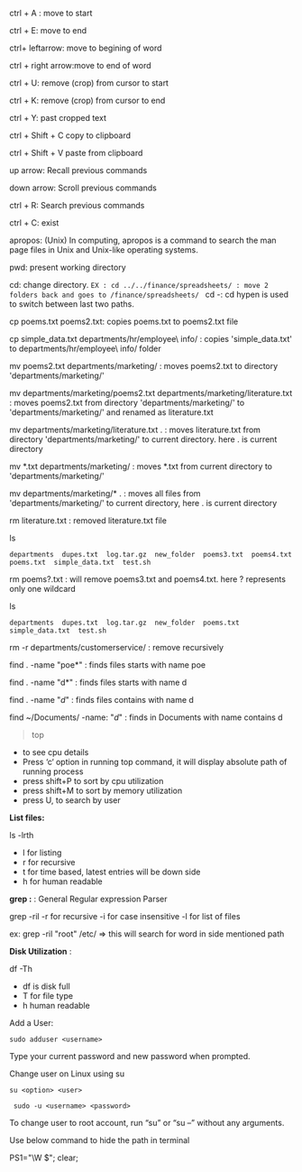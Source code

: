 

ctrl + A :		move to start 

ctrl + E:     move to end

ctrl+ leftarrow:	move to begining of word

ctrl + right arrow:move to end of word


ctrl + U:		remove (crop) from cursor to start

ctrl + K:		remove (crop) from cursor to end

ctrl + Y: 		past cropped text

ctrl + Shift + C    copy to clipboard

ctrl + Shift + V	paste from clipboard

up arrow:		Recall previous commands

down arrow:	Scroll previous commands

ctrl + R:		Search previous commands

ctrl + C:		exist

apropos:  (Unix) In computing, apropos is a command to search the man page files in Unix and Unix-like operating systems. 


pwd: present working directory

cd: change directory. 
	```
	EX : cd ../../finance/spreadsheets/ : move 2 folders back and goes to /finance/spreadsheets/ 
	```
cd -: cd hypen is used to switch between last two paths.

cp poems.txt poems2.txt: copies poems.txt to  poems2.txt file

cp simple_data.txt departments/hr/employee\ info/ : copies 'simple_data.txt' to departments/hr/employee\ info/ folder

mv poems2.txt departments/marketing/ : moves poems2.txt to directory 'departments/marketing/'

mv departments/marketing/poems2.txt departments/marketing/literature.txt : moves poems2.txt from directory 'departments/marketing/' to 'departments/marketing/' and renamed as literature.txt 

mv departments/marketing/literature.txt . : moves literature.txt from directory 'departments/marketing/' to current directory. here . is current directory

mv *.txt departments/marketing/ :  moves *.txt from current directory to  'departments/marketing/' 

mv departments/marketing/* . :  moves all files  from  'departments/marketing/'  to current directory, here . is current directory

rm literature.txt : removed literature.txt  file

ls
```
departments  dupes.txt  log.tar.gz  new_folder  poems3.txt  poems4.txt  poems.txt  simple_data.txt  test.sh
```

rm poems?.txt : will remove poems3.txt and poems4.txt. here ? represents only one wildcard

ls
```
departments  dupes.txt  log.tar.gz  new_folder  poems.txt  simple_data.txt  test.sh
```


rm -r departments/customerservice/ : remove recursively 

find . -name "poe*" : finds files starts with name poe 

find . -name "d*"   : finds files starts with name d 

find . -name "*d*"  : finds files contains with name d

find ~/Documents/ -name: "*d*" : finds in Documents with name contains d



> top   
- to see cpu details
- Press ‘c‘ option in running top command, it will display absolute path of running process
- press shift+P to sort by cpu utilization
- press shift+M to sort by memory utilization
- press U, to search by user


**List files:**

ls -lrth
- l for listing 
- r for recursive
- t for time based, latest entries will be down side
- h for human readable


**grep :** : General Regular expression Parser

grep -ril 
 -r for recursive
 -i for case insensitive
 -l for list of files
 
 ex: grep -ril "root" /etc/   => this will search for word in side mentioned path
 
 
 **Disk Utilization** : 
 
 df -Th
  - df is disk full
  - T for file type 
  - h human readable
  


Add a User:

	sudo adduser <username>
	
Type your current password and new password when prompted.
	
Change user on Linux using su

	su <option> <user>
	
	 sudo -u <username> <password>
	 

To change user to root account, run “su” or “su –” without any arguments.

Use below command to hide the path in terminal 

PS1="\W \$"; clear;

	
